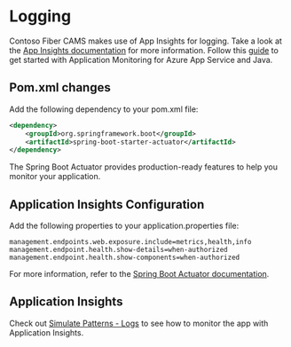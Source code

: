 # Logging

Contoso Fiber CAMS makes use of App Insights for logging. Take a look at the [App Insights documentation](https://docs.microsoft.com/en-us/azure/azure-monitor/app/app-insights-overview) for more information. Follow this [guide](https://learn.microsoft.com/en-us/azure/azure-monitor/app/azure-web-apps-java) to get started with Application Monitoring for Azure App Service and Java.

## Pom.xml changes

Add the following dependency to your pom.xml file:

```xml
<dependency>
    <groupId>org.springframework.boot</groupId>
    <artifactId>spring-boot-starter-actuator</artifactId>
</dependency>
```
The Spring Boot Actuator provides production-ready features to help you monitor your application.

## Application Insights Configuration

Add the following properties to your application.properties file:

```properties
management.endpoints.web.exposure.include=metrics,health,info
management.endpoint.health.show-details=when-authorized
management.endpoint.health.show-components=when-authorized
```

For more information, refer to the [Spring Boot Actuator documentation](https://docs.spring.io/spring-boot/docs/current/reference/html/production-ready-features.html#production-ready-enabling).

## Application Insights

Check out [Simulate Patterns - Logs](../demo.md#logs) to see how to monitor the app with Application Insights.